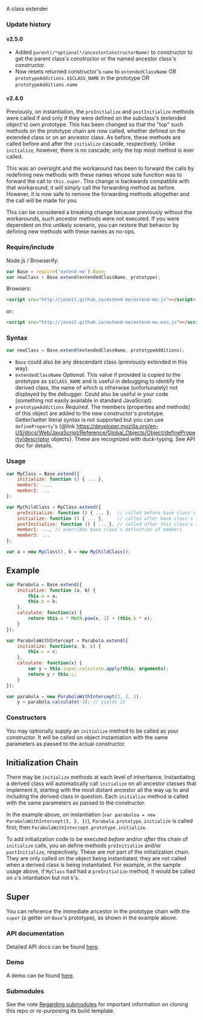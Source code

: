 A class extender

### Update history

#### v2.5.0
* Added `parent(/*optional*/ancestorConstructorName)` to constructor to get the parent class's constructor or the named ancestor class's constructor.
* Now resets returned constructor's `name` to `extendedClassName` OR `prototypeAdditions.$$CLASS_NAME` in the prototype OR `prototypeAdditions.name`

#### v2.4.0
Previously, on instantiation, the `preInitialize` and `postInitialize` methods were called if and only if they were defined on the subclass's (extended object's) own prototype. This has been changed so that the "top" such methods on the prototype chain are now called, whether defined on the extended class or on an ancestor class. As before, these methods are called before and after the `initialize` cascade, respectively. Unlike `initialize`, however, there is no cascade; only the top most method is ever called.

This was an oversight and the workaround has been to forward the calls by redefining new methods with these names whose sole function was to forward the call to `this.super`. This change is backwards compatible with that workaround; it will simply call the forwarding method as before. However, it is now safe to remove the forwarding methods altogether and the call will be made for you.

This can be considered a breaking change because previously without the workarounds, such ancestor methods were not executed. If you were dependent on this unlikely scenario, you can restore that behavior by defining new methods with these names as no-ops.

### Require/include

Node.js / Browserify:

```javascript
var Base = require('extend-me').Base;
var newClass = Base.extend(extendedClassName, prototype);
```

Browsers:

```html
<script src="http://joneit.github.io/extend-me/extend-me.js"></script>
```
or:
```html
<script src="http://joneit.github.io/extend-me/extend-me.min.js"></script>
```

### Syntax

```javascript
var newClass = Base.extend(extendedClassName, prototypeAdditions);
```

* `Base` could also be any descendant class (previously extended in this way).
* `extendedClassName` _Optional._ This value if provided is copied to the prototype as `$$CLASS_NAME` and is useful in debugging to identify the derived class, the name of which is otherwise (unfortunately) not displayed by the debugger. Could also be useful in your code (something not easily available in standard JavaScript).
* `prototypeAdditions` _Required._ The members (properties and methods) of this object are added to the new constructor's prototype. Getter/setter literal syntax is not supported but you can use `defineProperty`'s {@link https://developer.mozilla.org/en-US/docs/Web/JavaScript/Reference/Global_Objects/Object/defineProperty|descriptor objects}. These are recognized with duck-typing. See API doc for details.

### Usage

```javascript
var MyClass = Base.extend({
    initialize: function () { ... },
    member1: ...,
    member2: ...
};

var MyChildClass = MyClass.extend({
    preInitialize: function () { ... },  // called before base class's initialize() */
    initialize: function () { ... },     // called after base class's initialize() and before derived class's initialize() */
    postInitialize: function () { ... }, // called after this class's initialize() */
    member1: ..., // overrides base class's definition of member1
    member3: ...
};

var a = new MyClass(), b = new MyChildClass();
```

## Example

```javascript
var Parabola = Base.extend({
    initialize: function (a, b) {
        this.a = a;
        this.b = b;
    },
    calculate: function(x) {
        return this.a * Math.pow(x, 2) + (this.b * x);
    }
});

var ParabolaWithIntercept = Parabola.extend({
    initialize: function(a, b, c) {
        this.c = c;
    },
    calculate: function(x) {
        var y = this.super.calculate.apply(this, arguments);
        return y + this.c;
    }
});

var parabola = new ParabolaWithIntercept(3, 2, 1),
    y = parabola.calculate(-3); // yields 22
```

### Constructors

You may optionally supply an `initialize` method to be called as your constructor.
It will be called on object instantiation with the same parameters as passed to the actual constructor.
 
## Initialization Chain

There may be `initialize` methods at each level of inheritance.
Instantiating a derived class will automatically call `initialize` on all ancestor
classes that implement it, starting with the most distant ancestor all the way up to
and including the derived class in question. Each `initialize` method is called
with the same parameters as passed to the constructor.

In the example above, on instantiation (`var paraboloa = new ParabolaWithIntercept(3, 2, 1)`),
`Parabola.prototype.initialize` is called first; then `ParabolaWithIntercept.prototype.initialize`.

To add initialization code to be executed _before_ and/or _after_ this chain of `initialize`
calls, you an define methods `preInitialize` and/or `postInitialize`, respectively. These are _not_
part of the initialization chain. They are only called on the object being instantiated;
they are not called when a derived class is being instantiated.
For example, in the sample usage above, if `MyClass` had had a `preInitialize` method,
it would be called on `a`'s intantiation but not `b`'s.

## Super

You can reference the immediate ancestor in the prototype chain with the `super`
(a getter on `Base`'s prototype), as shown in the example above.


### API documentation

Detailed API docs can be found [here](http://joneit.github.io/extend-me/extend-me.html).

### Demo

A demo can be found [here](http://joneit.github.io/extend-me/demo.html).

### Submodules

See the note [Regarding submodules](https://github.com/openfin/rectangular#regarding-submodules)
for important information on cloning this repo or re-purposing its build template.
